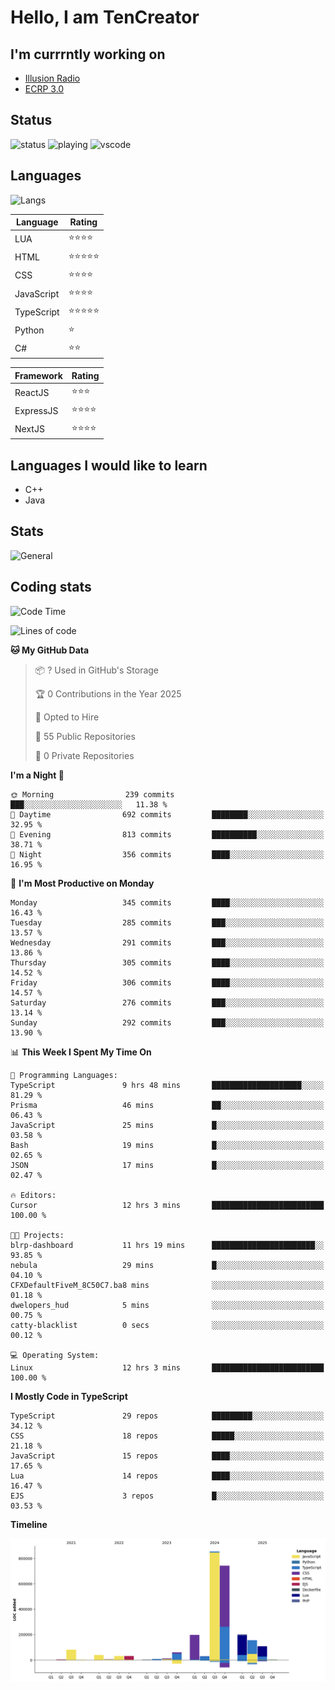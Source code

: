 # Hello, I am TenCreator

## I'm currrntly working on
- [Illusion Radio](https://illusionradio.co.uk/)
- [ECRP 3.0](http://github.com/Emerald-Coast-Roleplay/)

## Status
![status](https://api.statusbadges.me/badge/status/518334475038359555?simple=true&style=for-the-badge)
![playing](https://api.statusbadges.me/badge/playing/518334475038359555?style=for-the-badge)
![vscode](https://api.statusbadges.me/badge/vscode/518334475038359555?style=for-the-badge)

## Languages
![Langs](https://github-readme-stats.vercel.app/api/top-langs/?username=tencreator&layout=compact&theme=radical)


|Language|Rating|
|--------|------|
|LUA|⭐️⭐️⭐️⭐️|
|HTML|⭐️⭐️⭐️⭐️⭐️|
|CSS|⭐️⭐️⭐️⭐️|
|JavaScript|⭐️⭐️⭐️⭐️|
|TypeScript|⭐️⭐️⭐️⭐️⭐️|
|Python|⭐️|
|C#|⭐️⭐️ |

|Framework|Rating|
|--------|------|
|ReactJS|⭐️⭐️⭐|
|ExpressJS|⭐️⭐️⭐️⭐️|
|NextJS|⭐️⭐️⭐⭐️|

## Languages I would like to learn
- C++
- Java

## Stats
![General](https://github-readme-stats.vercel.app/api?username=tencreator&show_icons=true&theme=radical)

## Coding stats

<!--START_SECTION:waka-->
![Code Time](http://img.shields.io/badge/Code%20Time-463%20hrs%2039%20mins-blue)

![Lines of code](https://img.shields.io/badge/From%20Hello%20World%20I%27ve%20Written-2.0%20million%20lines%20of%20code-blue)

**🐱 My GitHub Data** 

> 📦 ? Used in GitHub's Storage 
 > 
> 🏆 0 Contributions in the Year 2025
 > 
> 💼 Opted to Hire
 > 
> 📜 55 Public Repositories 
 > 
> 🔑 0 Private Repositories 
 > 
**I'm a Night 🦉** 

```text
🌞 Morning                239 commits         ███░░░░░░░░░░░░░░░░░░░░░░   11.38 % 
🌆 Daytime                692 commits         ████████░░░░░░░░░░░░░░░░░   32.95 % 
🌃 Evening                813 commits         ██████████░░░░░░░░░░░░░░░   38.71 % 
🌙 Night                  356 commits         ████░░░░░░░░░░░░░░░░░░░░░   16.95 % 
```
📅 **I'm Most Productive on Monday** 

```text
Monday                   345 commits         ████░░░░░░░░░░░░░░░░░░░░░   16.43 % 
Tuesday                  285 commits         ███░░░░░░░░░░░░░░░░░░░░░░   13.57 % 
Wednesday                291 commits         ███░░░░░░░░░░░░░░░░░░░░░░   13.86 % 
Thursday                 305 commits         ████░░░░░░░░░░░░░░░░░░░░░   14.52 % 
Friday                   306 commits         ████░░░░░░░░░░░░░░░░░░░░░   14.57 % 
Saturday                 276 commits         ███░░░░░░░░░░░░░░░░░░░░░░   13.14 % 
Sunday                   292 commits         ███░░░░░░░░░░░░░░░░░░░░░░   13.90 % 
```


📊 **This Week I Spent My Time On** 

```text
💬 Programming Languages: 
TypeScript               9 hrs 48 mins       ████████████████████░░░░░   81.29 % 
Prisma                   46 mins             ██░░░░░░░░░░░░░░░░░░░░░░░   06.43 % 
JavaScript               25 mins             █░░░░░░░░░░░░░░░░░░░░░░░░   03.58 % 
Bash                     19 mins             █░░░░░░░░░░░░░░░░░░░░░░░░   02.65 % 
JSON                     17 mins             █░░░░░░░░░░░░░░░░░░░░░░░░   02.47 % 

🔥 Editors: 
Cursor                   12 hrs 3 mins       █████████████████████████   100.00 % 

🐱‍💻 Projects: 
blrp-dashboard           11 hrs 19 mins      ███████████████████████░░   93.85 % 
nebula                   29 mins             █░░░░░░░░░░░░░░░░░░░░░░░░   04.10 % 
CFXDefaultFiveM_8C50C7.ba8 mins              ░░░░░░░░░░░░░░░░░░░░░░░░░   01.18 % 
dwelopers_hud            5 mins              ░░░░░░░░░░░░░░░░░░░░░░░░░   00.75 % 
catty-blacklist          0 secs              ░░░░░░░░░░░░░░░░░░░░░░░░░   00.12 % 

💻 Operating System: 
Linux                    12 hrs 3 mins       █████████████████████████   100.00 % 
```

**I Mostly Code in TypeScript** 

```text
TypeScript               29 repos            █████████░░░░░░░░░░░░░░░░   34.12 % 
CSS                      18 repos            █████░░░░░░░░░░░░░░░░░░░░   21.18 % 
JavaScript               15 repos            ████░░░░░░░░░░░░░░░░░░░░░   17.65 % 
Lua                      14 repos            ████░░░░░░░░░░░░░░░░░░░░░   16.47 % 
EJS                      3 repos             █░░░░░░░░░░░░░░░░░░░░░░░░   03.53 % 
```



**Timeline**

![Lines of Code chart](https://raw.githubusercontent.com/tencreator/tencreator/main/assets/bar_graph.png)


<!--END_SECTION:waka-->
